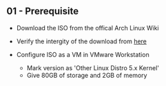## 01 - Prerequisite

- Download the ISO from the offical Arch Linux Wiki

- Verify the intergity of the download from [here](https://archlinux.org/download/)

- Configure ISO as a VM in VMware Workstation
    - Mark version as 'Other Linux Distro 5.x Kernel'
    - Give 80GB of storage and 2GB of memory
